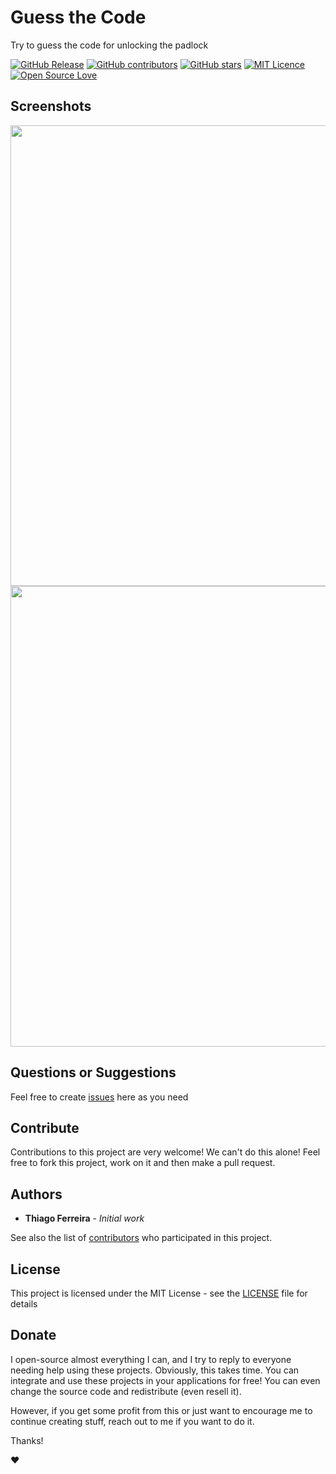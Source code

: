 # Guess the Code

Try to guess the code for unlocking the padlock

[![GitHub Release](https://img.shields.io/github/release/thiagodnf/guess-the-code.svg)](https://github.com/thiagodnf/guess-the-code/releases/latest)
[![GitHub contributors](https://img.shields.io/github/contributors/thiagodnf/guess-the-code.svg)](https://github.com/thiagodnf/guess-the-code/graphs/contributors)
[![GitHub stars](https://img.shields.io/github/stars/thiagodnf/guess-the-code.svg)](https://github.com/thiagodnf/guess-the-code)
[![MIT Licence](https://badges.frapsoft.com/os/mit/mit.svg?v=103)](https://opensource.org/licenses/mit-license.php)
[![Open Source Love](https://badges.frapsoft.com/os/v1/open-source.svg?v=103)](https://github.com/ellerbrock/open-source-badges/)

## Screenshots

<img width="737" src="https://github.com/thiagodnf/guess-the-code/assets/114015/72c00a57-9b91-4476-b92f-024c9e5f6786">
<img width="737" src="https://github.com/thiagodnf/guess-the-code/assets/114015/3fd97d00-5753-4e4b-ba4e-b8293a702b14">

## Questions or Suggestions

Feel free to create <a href="https://github.com/thiagodnf/guess-the-code/issues">issues</a> here as you need

## Contribute

Contributions to this project are very welcome! We can't do this alone! Feel free to fork this project, work on it and then make a pull request.

## Authors

* **Thiago Ferreira** - *Initial work*

See also the list of [contributors](https://github.com/thiagodnf/guess-the-code/graphs/contributors) who participated in this project.

## License

This project is licensed under the MIT License - see the [LICENSE](LICENSE) file for details

## Donate

I open-source almost everything I can, and I try to reply to everyone needing help using these projects. Obviously, this takes time. You can integrate and use these projects in your applications for free! You can even change the source code and redistribute (even resell it).

However, if you get some profit from this or just want to encourage me to continue creating stuff, reach out to me if you want to do it.

Thanks!

❤️


